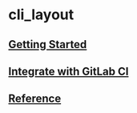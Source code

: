 # cli_layout

## [Getting Started](/cli/overview)

## [Integrate with GitLab CI](/cli/integrate-with-gitlab)

## [Reference](/cli/reference)

